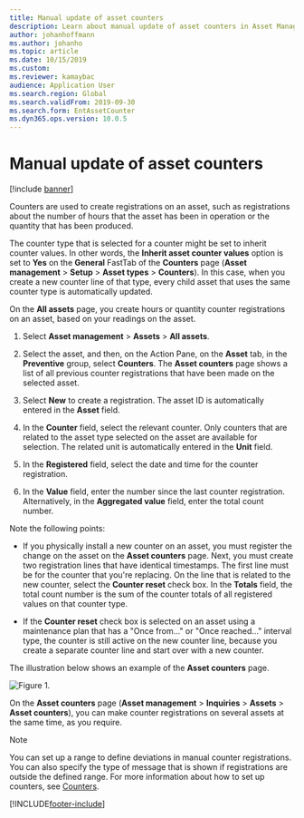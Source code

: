 ```yaml
---
title: Manual update of asset counters
description: Learn about manual update of asset counters in Asset Management and counters, which are used to create registrations on an asset.
author: johanhoffmann
ms.author: johanho
ms.topic: article
ms.date: 10/15/2019
ms.custom: 
ms.reviewer: kamaybac
audience: Application User
ms.search.region: Global
ms.search.validFrom: 2019-09-30
ms.search.form: EntAssetCounter 
ms.dyn365.ops.version: 10.0.5
---
```


# Manual update of asset counters

[!include [banner](../../includes/banner.md)]



Counters are used to create registrations on an asset, such as registrations about the number of hours that the asset has been in operation or the quantity that has been produced.

The counter type that is selected for a counter might be set to inherit counter values. In other words, the **Inherit asset counter values** option is set to **Yes** on the **General** FastTab of the **Counters** page (**Asset management** > **Setup** > **Asset types** > **Counters**). In this case, when you create a new counter line of that type, every child asset that uses the same counter type is automatically updated.

On the **All assets** page, you create hours or quantity counter registrations on an asset, based on your readings on the asset.

1. Select **Asset management** > **Assets** > **All assets**.

2. Select the asset, and then, on the Action Pane, on the **Asset** tab, in the **Preventive** group, select **Counters**. The **Asset counters** page shows a list of all previous counter registrations that have been made on the selected asset.

3. Select **New** to create a registration. The asset ID is automatically entered in the **Asset** field.

4. In the **Counter** field, select the relevant counter. Only counters that are related to the asset type selected on the asset are available for selection. The related unit is automatically entered in the **Unit** field.

5. In the **Registered** field, select the date and time for the counter registration.

6. In the **Value** field, enter the number since the last counter registration. Alternatively, in the **Aggregated value** field, enter the total count number.

Note the following points:

- If you physically install a new counter on an asset, you must register the change on the asset on the **Asset counters** page. Next, you must create two registration lines that have identical timestamps. The first line must be for the counter that you're replacing. On the line that is related to the new counter, select the **Counter reset** check box. In the **Totals** field, the total count number is the sum of the counter totals of all registered values on that counter type.

- If the **Counter reset** check box is selected on an asset using a maintenance plan that has a "Once from..." or "Once reached..." interval type, the counter is still active on the new counter line, because you create a separate counter line and start over with a new counter.

The illustration below shows an example of the **Asset counters** page.

![Figure 1.](media/11-work-orders.png)

On the **Asset counters** page (**Asset management** > **Inquiries** > **Assets** > **Asset counters**), you can make counter registrations on several assets at the same time, as you require.

>[!NOTE]
>You can set up a range to define deviations in manual counter registrations. You can also specify the type of message that is shown if registrations are outside the defined range. For more information about how to set up counters, see [Counters](../setup-for-objects/counters.md).



[!INCLUDE[footer-include](../../../includes/footer-banner.md)]